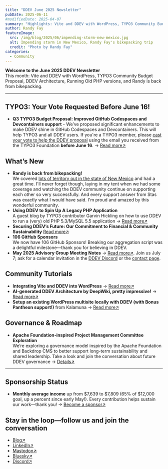 ```yaml
---
title: "DDEV June 2025 Newsletter"
pubDate: 2025-06-11
#modifiedDate: 2025-04-07
summary: "Highlights: Vite and DDEV with WordPress, TYPO3 Community Budget Idea, DDEV Architecture, Running Old PHP versions."
author: Randy Fay
featureImage:
  src: /img/blog/2025/06/impending-storm-new-mexico.jpg
  alt: Impending storm in New Mexico, Randy Fay's bikepacking trip
  credit: "Photo by Randy Fay"
categories:
  - Community
---
```


**Welcome to the June 2025 DDEV Newsletter**  
This month: Vite and DDEV with WordPress, TYPO3 Community Budget Proposal, DDEV Architecture, Running Old PHP versions, and Randy is back from bikepacking.

---

## TYPO3: Your Vote Requested Before June 16!

- **Q3 TYPO3 Budget Proposal: Improved GitHub Codespaces and Devcontainers support** - We’ve proposed significant enhancements to make DDEV shine in GitHub Codespaces and Devcontainers. This will help TYPO3 and all DDEV users. If you're a TYPO3 member, please [cast your vote to help the DDEV proposal](https://typo3.org/article/budget-2025-ideas-for-quarter-3-2025-published-vote-now) using the email you received from the TYPO3 Foundation **before June 16**. → [Read more↗](https://github.com/ddev/ddev/issues/7294)

## What’s New

- **Randy is back from bikepacking!**  
  We covered [lots of territory out in the state of New Mexico](https://facebook.com/randyfay) and had a great time. I'll never forget though, laying in my tent when we had some coverage and watching the DDEV community continue on supporting each other so very successfully. And every support answer from Stas was exactly what I would have said. I'm proud and amazed by this wonderful community.
- **Using DDEV to Spin Up A Legacy PHP Application**  
  A guest blog by TYPO3 contributor Garvin Hickling on how to use DDEV to run a (very) old PHP 5.3/MySQL 5.5 application → [Read more↗](https://ddev.com/blog/legacy-projects-with-unsupported-php-and-mysql-using-ddev)
- **Securing DDEV’s Future: Our Commitment to Financial & Community Sustainability** [Read more↗](https://ddev.com/blog/sustainability-for-ddev/)
- **106 GitHub Sponsors**  
  We now have 106 GitHub Sponsors! Breaking our aggregation script was a delightful milestone—thank you for believing in DDEV.
- **May 2025 Advisory Group Meeting Notes** → [Read more↗](https://github.com/orgs/ddev/discussions/7223). Join us July 7; ask for a calendar invitation in the [DDEV Discord](https://ddev.com/s/discord) or the [contact page](/contact).

## Community Tutorials

- **Integrating Vite and DDEV into WordPress** → [Read more↗](https://www.viget.com/articles/integrating-vite-and-ddev-into-wordpress/)
- **AI-generated DDEV Architecture by DeepWiki, pretty impressive!** → [Read more↗](https://deepwiki.com/ddev/ddev)
- **Setup an existing WordPress multisite locally with DDEV (with Bonus Pantheon support!)** from Kalamuna → [Read more↗](https://www.kalamuna.com/blog/setup-existing-wordpress-multisite-locally-ddev-bonus-pantheon-support)

## Governance & Roadmap

- **Apache Foundation-inspired Project Management Committee Exploration**  
  We’re exploring a governance model inspired by the Apache Foundation and Backdrop CMS to better support long-term sustainability and shared leadership. Take a look and join the conversation about future DDEV governance → [Details↗](https://github.com/orgs/ddev/discussions/7293)

---

## Sponsorship Status

- **Monthly average income** up from $7,639 to $7,809 (65% of $12,000 goal, up a percent since early May!). Every contribution helps sustain our work—thank you! → [Become a sponsor↗](https://github.com/sponsors/ddev)

## Stay in the loop—follow us and join the conversation

- [Blog↗](https://ddev.com/blog/)
- [LinkedIn↗](https://www.linkedin.com/company/ddev-foundation)
- [Mastodon↗](https://fosstodon.org/@ddev)
- [Bluesky↗](https://bsky.app/profile/ddev.bsky.social)
- [Discord↗](/s/discord)
